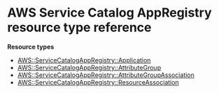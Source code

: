 # AWS Service Catalog AppRegistry resource type reference<a name="AWS_ServiceCatalogAppRegistry"></a>

**Resource types**
+ [AWS::ServiceCatalogAppRegistry::Application](aws-resource-servicecatalogappregistry-application.md)
+ [AWS::ServiceCatalogAppRegistry::AttributeGroup](aws-resource-servicecatalogappregistry-attributegroup.md)
+ [AWS::ServiceCatalogAppRegistry::AttributeGroupAssociation](aws-resource-servicecatalogappregistry-attributegroupassociation.md)
+ [AWS::ServiceCatalogAppRegistry::ResourceAssociation](aws-resource-servicecatalogappregistry-resourceassociation.md)
